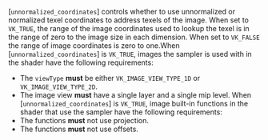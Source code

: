 [`unnormalized_coordinates`]
controls whether to use unnormalized or normalized texel coordinates to
address texels of the image.
When set to `VK_TRUE`, the range of the image coordinates used to
lookup the texel is in the range of zero to the image size in each
dimension.
When set to `VK_FALSE` the range of image coordinates is zero to
one.When [`unnormalized_coordinates`] is `VK_TRUE`, images the sampler is
used with in the shader have the following requirements:
 - The `viewType` **must**  be either `VK_IMAGE_VIEW_TYPE_1D` or `VK_IMAGE_VIEW_TYPE_2D`.
 - The image view  **must**  have a single layer and a single mip level.
When [`unnormalized_coordinates`] is `VK_TRUE`, image built-in
functions in the shader that use the sampler have the following
requirements:
 - The functions  **must**  not use projection.
 - The functions  **must**  not use offsets.